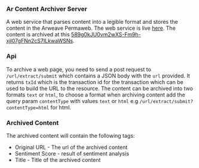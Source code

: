 ### Ar Content Archiver Server

A web service that parses content into a legible format and stores the content in the Arweave Permaweb. The web service is live [here](http://ec2-3-17-65-185.us-east-2.compute.amazonaws.com:5000). The content is archived at this [589g0kJU0vm2wXS-Fm9h-xjI07gFNn2cS7ILkwaWSNs](https://viewblock.io/arweave/address/589g0kJU0vm2wXS-Fm9h-xjI07gFNn2cS7ILkwaWSNs).

### Api
To archive a web page, you need to send a post request to `/url/extract/submit`  which contains a JSON body with the  `url` provided. It returns `txId` which is the transaction id for the transaction which can be used to build the URL to the resource. The content can be archived into two formats `text` or `html`, to choose a format when archiving content add the query param `contentType` with values `text` or `html` e.g `/url/extract/submit?contentType=html` for html.

### Archived Content
The archived content will contain the following tags:
 - Original URL - The url of the archived content
 - Sentiment Score - result of sentiment analysis
 - Title - Title of the archived content